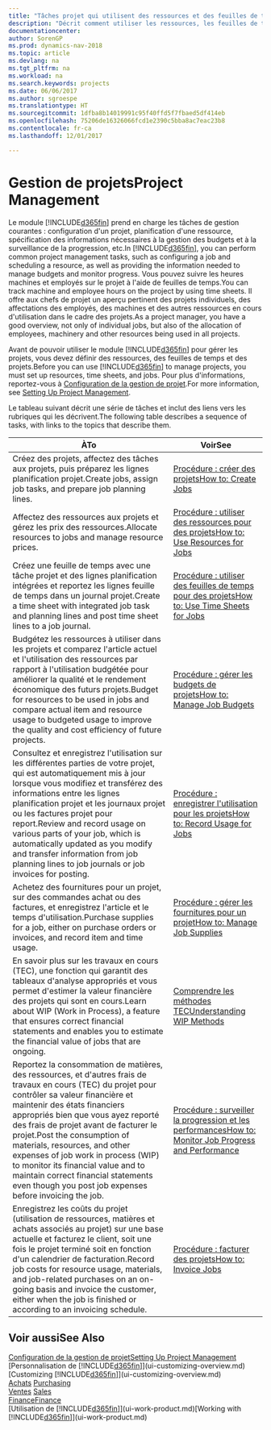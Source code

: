 ```yaml
---
title: "Tâches projet qui utilisent des ressources et des feuilles de temps"
description: "Décrit comment utiliser les ressources, les feuilles de temps et les projets pour la gestion des projets."
documentationcenter: 
author: SorenGP
ms.prod: dynamics-nav-2018
ms.topic: article
ms.devlang: na
ms.tgt_pltfrm: na
ms.workload: na
ms.search.keywords: projects
ms.date: 06/06/2017
ms.author: sgroespe
ms.translationtype: HT
ms.sourcegitcommit: 1dfba8b14019991c95f40ffd5f7fbaed5df414eb
ms.openlocfilehash: 75206de16326066fcd1e2390c5bba8ac7eac23b8
ms.contentlocale: fr-ca
ms.lasthandoff: 12/01/2017

---
```

# <a name="project-management"></a><span data-ttu-id="948fe-103">Gestion de projets</span><span class="sxs-lookup"><span data-stu-id="948fe-103">Project Management</span></span>
<span data-ttu-id="948fe-104">Le module [!INCLUDE[d365fin](includes/d365fin_md.md)] prend en charge les tâches de gestion courantes : configuration d'un projet, planification d'une ressource, spécification des informations nécessaires à la gestion des budgets et à la surveillance de la progression, etc.</span><span class="sxs-lookup"><span data-stu-id="948fe-104">In [!INCLUDE[d365fin](includes/d365fin_md.md)], you can perform common project management tasks, such as configuring a job and scheduling a resource, as well as providing the information needed to manage budgets and monitor progress.</span></span> <span data-ttu-id="948fe-105">Vous pouvez suivre les heures machines et employés sur le projet à l'aide de feuilles de temps.</span><span class="sxs-lookup"><span data-stu-id="948fe-105">You can track machine and employee hours on the project by using time sheets.</span></span> <span data-ttu-id="948fe-106">Il offre aux chefs de projet un aperçu pertinent des projets individuels, des affectations des employés, des machines et des autres ressources en cours d'utilisation dans le cadre des projets.</span><span class="sxs-lookup"><span data-stu-id="948fe-106">As a project manager, you have a good overview, not only of individual jobs, but also of the allocation of employees, machinery and other resources being used in all projects.</span></span>

<span data-ttu-id="948fe-107">Avant de pouvoir utiliser le module [!INCLUDE[d365fin](includes/d365fin_md.md)] pour gérer les projets, vous devez définir des ressources, des feuilles de temps et des projets.</span><span class="sxs-lookup"><span data-stu-id="948fe-107">Before you can use [!INCLUDE[d365fin](includes/d365fin_md.md)] to manage projects, you must set up resources, time sheets, and jobs.</span></span> <span data-ttu-id="948fe-108">Pour plus d'informations, reportez-vous à [Configuration de la gestion de projet](projects-setup-projects.md).</span><span class="sxs-lookup"><span data-stu-id="948fe-108">For more information, see [Setting Up Project Management](projects-setup-projects.md).</span></span>  

<span data-ttu-id="948fe-109">Le tableau suivant décrit une série de tâches et inclut des liens vers les rubriques qui les décrivent.</span><span class="sxs-lookup"><span data-stu-id="948fe-109">The following table describes a sequence of tasks, with links to the topics that describe them.</span></span>

| <span data-ttu-id="948fe-110">À</span><span class="sxs-lookup"><span data-stu-id="948fe-110">To</span></span> | <span data-ttu-id="948fe-111">Voir</span><span class="sxs-lookup"><span data-stu-id="948fe-111">See</span></span> |
| --- | --- |
| <span data-ttu-id="948fe-112">Créez des projets, affectez des tâches aux projets, puis préparez les lignes planification projet.</span><span class="sxs-lookup"><span data-stu-id="948fe-112">Create jobs, assign job tasks, and prepare job planning lines.</span></span> |[<span data-ttu-id="948fe-113">Procédure : créer des projets</span><span class="sxs-lookup"><span data-stu-id="948fe-113">How to: Create Jobs</span></span>](projects-how-create-jobs.md) |
| <span data-ttu-id="948fe-114">Affectez des ressources aux projets et gérez les prix des ressources.</span><span class="sxs-lookup"><span data-stu-id="948fe-114">Allocate resources to jobs and manage resource prices.</span></span> |[<span data-ttu-id="948fe-115">Procédure : utiliser des ressources pour des projets</span><span class="sxs-lookup"><span data-stu-id="948fe-115">How to: Use Resources for Jobs</span></span>](projects-how-use-resources.md) |
| <span data-ttu-id="948fe-116">Créez une feuille de temps avec une tâche projet et des lignes planification intégrées et reportez les lignes feuille de temps dans un journal projet.</span><span class="sxs-lookup"><span data-stu-id="948fe-116">Create a time sheet with integrated job task and planning lines and post time sheet lines to a job journal.</span></span> |[<span data-ttu-id="948fe-117">Procédure : utiliser des feuilles de temps pour des projets</span><span class="sxs-lookup"><span data-stu-id="948fe-117">How to: Use Time Sheets for Jobs</span></span>](projects-how-use-time-sheets.md) |
| <span data-ttu-id="948fe-118">Budgétez les ressources à utiliser dans les projets et comparez l'article actuel et l'utilisation des ressources par rapport à l'utilisation budgétée pour améliorer la qualité et le rendement économique des futurs projets.</span><span class="sxs-lookup"><span data-stu-id="948fe-118">Budget for resources to be used in jobs and compare actual item and resource usage to budgeted usage to improve the quality and cost efficiency of future projects.</span></span> |[<span data-ttu-id="948fe-119">Procédure : gérer les budgets de projets</span><span class="sxs-lookup"><span data-stu-id="948fe-119">How to: Manage Job Budgets</span></span>](projects-how-manage-budgets.md) |
| <span data-ttu-id="948fe-120">Consultez et enregistrez l'utilisation sur les différentes parties de votre projet, qui est automatiquement mis à jour lorsque vous modifiez et transférez des informations entre les lignes planification projet et les journaux projet ou les factures projet pour report.</span><span class="sxs-lookup"><span data-stu-id="948fe-120">Review and record usage on various parts of your job, which is automatically updated as you modify and transfer information from job planning lines to job journals or job invoices for posting.</span></span> |[<span data-ttu-id="948fe-121">Procédure : enregistrer l'utilisation pour les projets</span><span class="sxs-lookup"><span data-stu-id="948fe-121">How to: Record Usage for Jobs</span></span>](projects-how-record-job-usage.md) |
| <span data-ttu-id="948fe-122">Achetez des fournitures pour un projet, sur des commandes achat ou des factures, et enregistrez l'article et le temps d'utilisation.</span><span class="sxs-lookup"><span data-stu-id="948fe-122">Purchase supplies for a job, either on purchase orders or invoices, and record item and time usage.</span></span> |[<span data-ttu-id="948fe-123">Procédure : gérer les fournitures pour un projet</span><span class="sxs-lookup"><span data-stu-id="948fe-123">How to: Manage Job Supplies</span></span>](projects-how-manage-project-supplies.md) |
| <span data-ttu-id="948fe-124">En savoir plus sur les travaux en cours (TEC), une fonction qui garantit des tableaux d'analyse appropriés et vous permet d'estimer la valeur financière des projets qui sont en cours.</span><span class="sxs-lookup"><span data-stu-id="948fe-124">Learn about WIP (Work in Process), a feature that ensures correct financial statements and enables you to estimate the financial value of jobs that are ongoing.</span></span> |[<span data-ttu-id="948fe-125">Comprendre les méthodes TEC</span><span class="sxs-lookup"><span data-stu-id="948fe-125">Understanding WIP Methods</span></span>](projects-understanding-wip.md) |
| <span data-ttu-id="948fe-126">Reportez la consommation de matières, des ressources, et d'autres frais de travaux en cours (TEC) du projet pour contrôler sa valeur financière et maintenir des états financiers appropriés bien que vous ayez reporté des frais de projet avant de facturer le projet.</span><span class="sxs-lookup"><span data-stu-id="948fe-126">Post the consumption of materials, resources, and other expenses of job work in process (WIP) to monitor its financial value and to maintain correct financial statements even though you post job expenses before invoicing the job.</span></span> |[<span data-ttu-id="948fe-127">Procédure : surveiller la progression et les performances</span><span class="sxs-lookup"><span data-stu-id="948fe-127">How to: Monitor Job Progress and Performance</span></span>](projects-how-monitor-progress-performance.md) |
| <span data-ttu-id="948fe-128">Enregistrez les coûts du projet (utilisation de ressources, matières et achats associés au projet) sur une base actuelle et facturez le client, soit une fois le projet terminé soit en fonction d'un calendrier de facturation.</span><span class="sxs-lookup"><span data-stu-id="948fe-128">Record job costs for resource usage, materials, and job-related purchases on an on-going basis and invoice the customer, either when the job is finished or according to an invoicing schedule.</span></span> |[<span data-ttu-id="948fe-129">Procédure : facturer des projets</span><span class="sxs-lookup"><span data-stu-id="948fe-129">How to: Invoice Jobs</span></span>](projects-how-invoice-jobs.md) |

## <a name="see-also"></a><span data-ttu-id="948fe-130">Voir aussi</span><span class="sxs-lookup"><span data-stu-id="948fe-130">See Also</span></span>
[<span data-ttu-id="948fe-131">Configuration de la gestion de projet</span><span class="sxs-lookup"><span data-stu-id="948fe-131">Setting Up Project Management</span></span>](projects-setup-projects.md)  
<span data-ttu-id="948fe-132">[Personnalisation de [!INCLUDE[d365fin](includes/d365fin_md.md)]](ui-customizing-overview.md)    </span><span class="sxs-lookup"><span data-stu-id="948fe-132">[Customizing [!INCLUDE[d365fin](includes/d365fin_md.md)]](ui-customizing-overview.md)    </span></span>  
<span data-ttu-id="948fe-133">[Achats](purchasing-manage-purchasing.md)       </span><span class="sxs-lookup"><span data-stu-id="948fe-133">[Purchasing](purchasing-manage-purchasing.md)       </span></span>  
<span data-ttu-id="948fe-134">[Ventes](sales-manage-sales.md)  </span><span class="sxs-lookup"><span data-stu-id="948fe-134">[Sales](sales-manage-sales.md)  </span></span>  
[<span data-ttu-id="948fe-135">Finance</span><span class="sxs-lookup"><span data-stu-id="948fe-135">Finance</span></span>](finance.md)  
<span data-ttu-id="948fe-136">[Utilisation de [!INCLUDE[d365fin](includes/d365fin_md.md)]](ui-work-product.md)</span><span class="sxs-lookup"><span data-stu-id="948fe-136">[Working with [!INCLUDE[d365fin](includes/d365fin_md.md)]](ui-work-product.md)</span></span>  

